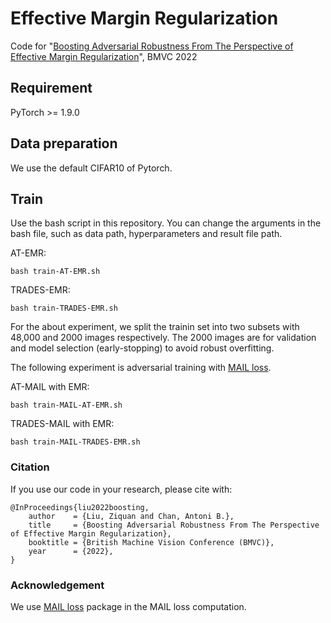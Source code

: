 # Effective Margin Regularization
Code for "[Boosting Adversarial Robustness From The Perspective of Effective Margin Regularization](https://arxiv.org/abs/2210.05118)", BMVC 2022

## Requirement
PyTorch >= 1.9.0

## Data preparation
We use the default CIFAR10 of Pytorch.


## Train

Use the bash script in this repository. You can change the arguments in the bash file, such as data path, hyperparameters and result file path.

AT-EMR:
```
bash train-AT-EMR.sh
```

TRADES-EMR:
```
bash train-TRADES-EMR.sh
```
For the about experiment, we split the trainin set into two subsets with 48,000 and 2000 images respectively. The 2000 images are for validation and model selection (early-stopping) to avoid robust overfitting.

The following experiment is adversarial training with [MAIL loss](https://github.com/QizhouWang/MAIL).

AT-MAIL with EMR:
```
bash train-MAIL-AT-EMR.sh
```

TRADES-MAIL with EMR:
```
bash train-MAIL-TRADES-EMR.sh
```

### Citation
If you use our code in your research, please cite with:

```
@InProceedings{liu2022boosting,
    author    = {Liu, Ziquan and Chan, Antoni B.},
    title     = {Boosting Adversarial Robustness From The Perspective of Effective Margin Regularization},
    booktitle = {British Machine Vision Conference (BMVC)},
    year      = {2022},
}
```

### Acknowledgement
We use [MAIL loss](https://github.com/QizhouWang/MAIL) package in the MAIL loss computation.
